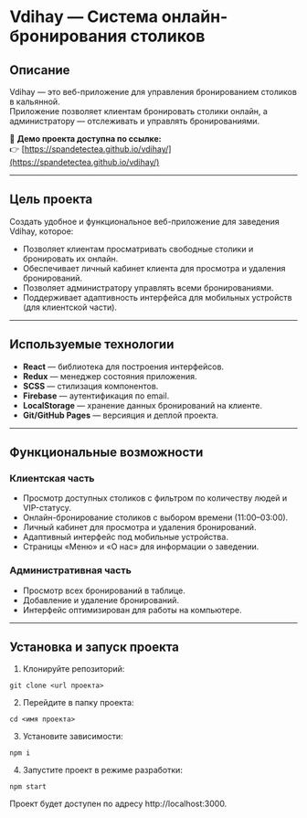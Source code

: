# Vdihay — Система онлайн-бронирования столиков

## Описание

Vdihay — это веб-приложение для управления бронированием столиков в кальянной.  
Приложение позволяет клиентам бронировать столики онлайн, а администратору — отслеживать и управлять бронированиями.

🔗 **Демо проекта доступна по ссылке:**  
👉 [https://spandetectea.github.io/vdihay/](https://spandetectea.github.io/vdihay/)

---

## Цель проекта

Создать удобное и функциональное веб-приложение для заведения Vdihay, которое:

- Позволяет клиентам просматривать свободные столики и бронировать их онлайн.
- Обеспечивает личный кабинет клиента для просмотра и удаления бронирований.
- Позволяет администратору управлять всеми бронированиями.
- Поддерживает адаптивность интерфейса для мобильных устройств (для клиентской части).

---

## Используемые технологии

- **React** — библиотека для построения интерфейсов.  
- **Redux** — менеджер состояния приложения.  
- **SCSS** — стилизация компонентов.  
- **Firebase** — аутентификация по email.  
- **LocalStorage** — хранение данных бронирований на клиенте.  
- **Git/GitHub Pages** — версияция и деплой проекта.

---

## Функциональные возможности

### Клиентская часть

- Просмотр доступных столиков с фильтром по количеству людей и VIP-статусу.
- Онлайн-бронирование столиков с выбором времени (11:00–03:00).
- Личный кабинет для просмотра и удаления бронирований.
- Адаптивный интерфейс под мобильные устройства.
- Страницы «Меню» и «О нас» для информации о заведении.

### Административная часть

- Просмотр всех бронирований в таблице.
- Добавление и удаление бронирований.
- Интерфейс оптимизирован для работы на компьютере.

---

## Установка и запуск проекта

1. Клонируйте репозиторий:

```
git clone <url проекта>
```

2. Перейдите в папку проекта:

```
cd <имя проекта>
```

3. Установите зависимости:

```
npm i
```

4. Запустите проект в режиме разработки:

```
npm start
```

Проект будет доступен по адресу http://localhost:3000.
